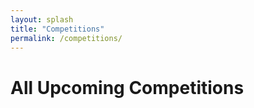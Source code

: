 ```yaml
---
layout: splash
title: "Competitions"
permalink: /competitions/
---
```


# All Upcoming Competitions
